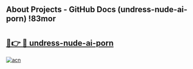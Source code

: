 ## About Projects - GitHub Docs (undress-nude-ai-porn) !83mor

# <h2><a href="https://andorid.site?title=undress-nude-ai-porn&ref=17">🔗👉 🔴 undress-nude-ai-porn</a></h2>

[![acn](https://github.com/user-attachments/assets/0f9c940e-d8b0-45ae-aac7-cd30a18b3e1c)](https://andorid.site?title=undress-nude-ai-porn&ref=17)

